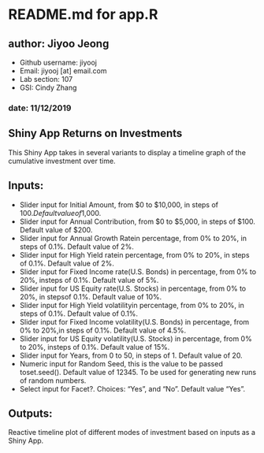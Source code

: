 
# README.md for app.R
## author: Jiyoo Jeong
- Github username: jiyooj
- Email: jiyooj [at] email.com
- Lab section: 107
- GSI: Cindy Zhang
### date: 11/12/2019

## Shiny App Returns on Investments

This Shiny App takes in several variants to display a timeline graph of the cumulative investment over time. 

## Inputs: 

- Slider input for Initial Amount, from $0 to $10,000, in steps of $100. Default value of$1,000.
- Slider input for Annual Contribution, from $0 to $5,000, in steps of $100. Default value of $200.
- Slider input for Annual Growth Ratein percentage, from 0% to 20%, in steps of 0.1%. Default value of 2%.
- Slider input for High  Yield  ratein percentage, from 0% to 20%, in steps of 0.1%. Default value of 2%.
- Slider input for Fixed Income rate(U.S. Bonds) in percentage, from 0% to 20%, insteps of 0.1%. Default value of 5%.
- Slider input for US Equity rate(U.S. Stocks) in percentage, from 0% to 20%, in stepsof 0.1%. Default value of 10%.
- Slider input for High Yield volatilityin percentage, from 0% to 20%, in steps of 0.1%. Default value of 0.1%.
- Slider input for Fixed Income volatility(U.S. Bonds) in percentage, from 0% to 20%,in steps of 0.1%. Default value of 4.5%.
- Slider input for US Equity volatility(U.S. Stocks) in percentage, from 0% to 20%, insteps of 0.1%. Default value of 15%.
- Slider input for Years, from 0 to 50, in steps of 1. Default value of 20.
- Numeric input for Random Seed, this is the value to be passed toset.seed(). Default value of 12345. To be used for generating new runs of random numbers.
- Select input for Facet?. Choices: “Yes”, and “No”. Default value “Yes”.
    
## Outputs:
Reactive timeline plot of different modes of investment based on inputs as a Shiny App.
